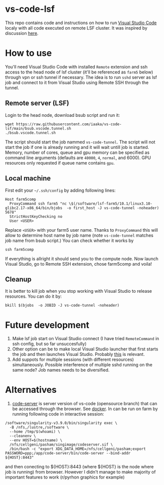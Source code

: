 # vs-code-lsf
This repo contains code and instructions on how to run [Visual Studio Code](https://code.visualstudio.com/) localy with all code executed on remote LSF cluster. It was inspired by discussion [here](https://github.com/microsoft/vscode-remote-release/issues/1722#issuecomment-1216040876).

# How to use
You'll need Visual Studio Code with installed `Remote` extension and ssh access to the head node of lsf cluster (it'll be referenced as `farm5` below) through vpn or ssh tunnel if necessary.
The idea is to run `sshd` server as lsf job and connect to it from Visual Studio using Remote SSH through the tunnel.
## Remote server (LSF)
Login to the head node, download bsub script and run it:
```
wget https://raw.githubusercontent.com/iaaka/vs-code-lsf/main/bsub.vscode.tunnel.sh
./bsub.vscode.tunnel.sh
```
The script should start the job nammed `vs-code-tunnel`. The script will not start the job if one is already running and it will wait untill job is started.
Memory, number of cores, queue and gpu memory can be specified as command line arguments (defaults are `40000`, `4`, `normal`, and 6000). GPU resources only requested if queue name contains `gpu`.

## Local machine
First edit your `~/.ssh/config` by adding following lines:
```
Host farm5comp
  ProxyCommand ssh farm5 "nc \$(/software/lsf-farm5/10.1/linux3.10-glibc2.17-x86_64/bin/bjobs  -o first_host -J vs-code-tunnel -noheader) 5678"
  StrictHostKeyChecking no
  User <USER>
```
Replace  `<USER>` with your farm5 user name. Thanks to `ProxyCommand` this will allow to determine host name by job name (note `vs-code-tunnel` matches job name from bsub script.)
You can check whether it works by 
```
ssh farm5comp
```
If everything is allright it should send you to the compute node.
Now launch Visual Studio, go to Remote SSH extension, chose farm5comp and voila!
## Cleanup
It is better to kill job when you stop working with Visual Studio to release resources. You can do it by:
```
bkill $(bjobs  -o JOBID -J vs-code-tunnel -noheader)
```

# Future development
1. Make lsf job start on Visual Studio connect (I have tried `RemoteCommand` in ssh config, but so far unsuccesfully)
2. Other option can be to make local Visual Studio launcher that first starts the job and then launches Visual Studio. Probably [this](https://scicomp.ethz.ch/wiki/VSCode) is relevant.
3. Add suppots for multiple sessions (with different resources) simultaneously. Possible interference of multiple sshd running on the same node? Job names needs to be diversified.  

# Alternatives
1. [code-server](https://github.com/coder/code-server) is server version of vs-code (opensource branch) that can be accessed through the browser. See [docker](https://hub.docker.com/r/linuxserver/code-server). In can be run on farm by running following code in interactive session:
```
/software/singularity-v3.9.0/bin/singularity exec \
  -B /nfs,/lustre,/software \
  --home /tmp/$(whoami) \
  --cleanenv \
  --env HOST=$(hostname) \
  /nfs/cellgeni/pasham/singimage/codeserver.sif \
  /bin/bash -c "export XDG_DATA_HOME=/nfs/cellgeni/pasham;export PASSWORD=ppp;/app/code-server/bin/code-server --bind-addr ${HOST}:8443"
```
and then conecting to ${HOST}:8443 (where ${HOST} is the node where job is running) from browser. However I didn't manage to make majority of important features to work (r/pyrhon graphics for example)
